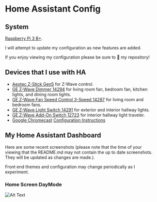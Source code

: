 # Home Assistant Config

## System
[Raspberry Pi 3 B+](https://www.amazon.com/ELEMENT-Element14-Raspberry-Pi-Motherboard/dp/B07BDR5PDW).

I will attempt to update my configuration as new features are added.

If you enjoy viewing my configuration please be sure to :star2: my repository!

## Devices that I use with HA
  * [Aeotec Z-Stick Gen5](https://www.amazon.com/dp/B00X0AWA6E/) for Z-Wave control.
  * [GE Z-Wave Dimmer 14294](https://www.amazon.com/dp/B01MUCZA1C) for living room fan, bedroom fan, kitchen lights, and dining room lights.
  * [GE Z-Wave Fan Speed Control 3-Speed 14287](https://www.amazon.com/dp/B06XTKQTTV) for living room and bedroom fans.
  * [GE Z-Wave Light Switch 14291](https://www.amazon.com/dp/B01M1AHC3R) for exterior and interior hallway lights.
  * [GE Z-Wave Add-On Switch 12723](https://www.amazon.com/dp/B00RKJS8MQ) for interior hallway light traveler.
  * [Google Chromecast](https://www.amazon.com//dp/B015UKRNGS) [Configuration Instructions](https://www.home-assistant.io/components/cast/)


## My Home Assistant Dashboard
Here are some recent screenshots (please note that the time of your viewing that the README.md may not contain the up to date screenshots. They will be updated as changes are made.).

Front end themes and configuration may change periodically as I experiment.

### Home Screen DayMode
![Alt Text](https://github.com/daftbit/HomeAssistant-Configuration/blob/master/screenshots/Home_Screen_DayMode.gif)
